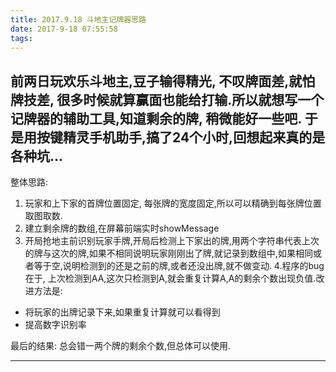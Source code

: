 ```yaml
---
title: 2017.9.18 斗地主记牌器思路
date: 2017-9-18 07:55:58
tags:
---
```

前两日玩欢乐斗地主,豆子输得精光, 不叹牌面差,就怕牌技差, 很多时候就算赢面也能给打输.所以就想写一个记牌器的辅助工具,知道剩余的牌, 稍微能好一些吧.
于是用按键精灵手机助手,搞了24个小时,回想起来真的是各种坑...
---
整体思路:
1. 玩家和上下家的首牌位置固定, 每张牌的宽度固定,所以可以精确到每张牌位置取图取数.
2. 建立剩余牌的数组,在屏幕前端实时showMessage
3. 开局抢地主前识别玩家手牌,开局后检测上下家出的牌,用两个字符串代表上次的牌与这次的牌,如果不相同说明玩家刚刚出了牌,就记录到数组中,如果相同或者等于空,说明检测到的还是之前的牌,或者还没出牌,就不做变动.
4.程序的bug在于, 上次检测到AA,这次只检测到A,就会重复计算A,A的剩余个数出现负值.改进方法是:
-   将玩家的出牌记录下来,如果重复计算就可以看得到
-   提高数字识别率

最后的结果: 总会错一两个牌的剩余个数,但总体可以使用.

---


